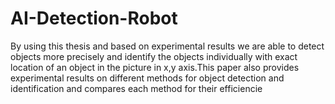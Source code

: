 # AI-Detection-Robot

By using this thesis and based on experimental results we are able to detect objects more precisely
and identify the objects individually with exact location of an object in the picture in x,y axis.This
paper also provides experimental results on different methods for object detection and
identification and compares each method for their efficiencie
